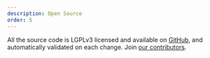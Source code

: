 ```yaml
---
description: Open Source
order: 5
---
```

All the source code is LGPLv3 licensed and available on [GitHub](//github.com/radis/radis), and automatically validated on each change. 
Join [our contributors](https://github.com/radis/radis/graphs/contributors).
